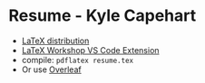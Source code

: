 # Resume - Kyle Capehart

- [LaTeX distribution](https://www.latex-project.org/get/)
- [LaTeX Workshop VS Code Extension](https://marketplace.visualstudio.com/items?itemName=James-Yu.latex-workshop)
- compile: `pdflatex resume.tex`
- Or use [Overleaf](https://www.overleaf.com/)